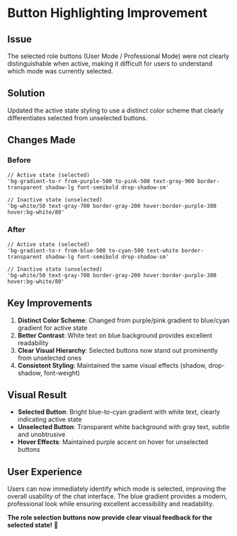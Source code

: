 # Button Highlighting Improvement

## Issue
The selected role buttons (User Mode / Professional Mode) were not clearly distinguishable when active, making it difficult for users to understand which mode was currently selected.

## Solution
Updated the active state styling to use a distinct color scheme that clearly differentiates selected from unselected buttons.

## Changes Made

### Before
```tsx
// Active state (selected)
'bg-gradient-to-r from-purple-500 to-pink-500 text-gray-900 border-transparent shadow-lg font-semibold drop-shadow-sm'

// Inactive state (unselected)
'bg-white/50 text-gray-700 border-gray-200 hover:border-purple-300 hover:bg-white/80'
```

### After
```tsx
// Active state (selected)
'bg-gradient-to-r from-blue-500 to-cyan-500 text-white border-transparent shadow-lg font-semibold drop-shadow-sm'

// Inactive state (unselected)
'bg-white/50 text-gray-700 border-gray-200 hover:border-purple-300 hover:bg-white/80'
```

## Key Improvements

1. **Distinct Color Scheme**: Changed from purple/pink gradient to blue/cyan gradient for active state
2. **Better Contrast**: White text on blue background provides excellent readability
3. **Clear Visual Hierarchy**: Selected buttons now stand out prominently from unselected ones
4. **Consistent Styling**: Maintained the same visual effects (shadow, drop-shadow, font-weight)

## Visual Result

- **Selected Button**: Bright blue-to-cyan gradient with white text, clearly indicating active state
- **Unselected Button**: Transparent white background with gray text, subtle and unobtrusive
- **Hover Effects**: Maintained purple accent on hover for unselected buttons

## User Experience

Users can now immediately identify which mode is selected, improving the overall usability of the chat interface. The blue gradient provides a modern, professional look while ensuring excellent accessibility and readability.

**The role selection buttons now provide clear visual feedback for the selected state!** 🎯
